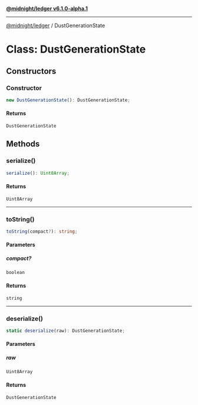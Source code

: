 [**@midnight/ledger v6.1.0-alpha.1**](../README.md)

***

[@midnight/ledger](../globals.md) / DustGenerationState

# Class: DustGenerationState

## Constructors

### Constructor

```ts
new DustGenerationState(): DustGenerationState;
```

#### Returns

`DustGenerationState`

## Methods

### serialize()

```ts
serialize(): Uint8Array;
```

#### Returns

`Uint8Array`

***

### toString()

```ts
toString(compact?): string;
```

#### Parameters

##### compact?

`boolean`

#### Returns

`string`

***

### deserialize()

```ts
static deserialize(raw): DustGenerationState;
```

#### Parameters

##### raw

`Uint8Array`

#### Returns

`DustGenerationState`
